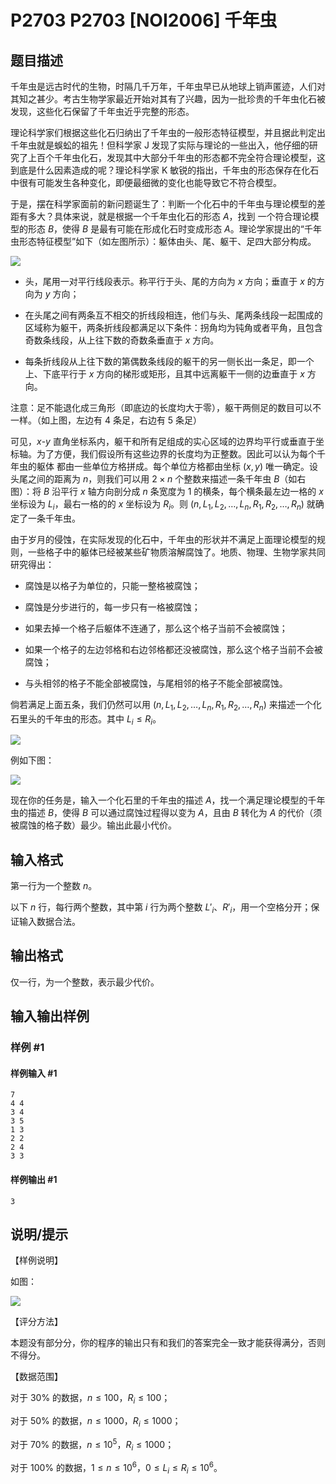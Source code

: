 # P2703 P2703 [NOI2006] 千年虫

## 题目描述

千年虫是远古时代的生物，时隔几千万年，千年虫早已从地球上销声匿迹，人们对其知之甚少。考古生物学家最近开始对其有了兴趣，因为一批珍贵的千年虫化石被发现，这些化石保留了千年虫近乎完整的形态。

理论科学家们根据这些化石归纳出了千年虫的一般形态特征模型，并且据此判定出千年虫就是蜈蚣的祖先！但科学家 J 发现了实际与理论的一些出入，他仔细的研究了上百个千年虫化石，发现其中大部分千年虫的形态都不完全符合理论模型，这到底是什么因素造成的呢？理论科学家 K 敏锐的指出，千年虫的形态保存在化石中很有可能发生各种变化，即便最细微的变化也能导致它不符合模型。

于是，摆在科学家面前的新问题诞生了：判断一个化石中的千年虫与理论模型的差距有多大？具体来说，就是根据一个千年虫化石的形态 $A$，找到 一个符合理论模型的形态 $B$，使得 $B$ 是最有可能在形成化石时变成形态 $A$。理论学家提出的“千年虫形态特征模型”如下（如左图所示）：躯体由头、尾、躯干、足四大部分构成。

![](https://cdn.luogu.com.cn/upload/pic/1876.png)

- 头，尾用一对平行线段表示。称平行于头、尾的方向为 $x$ 方向；垂直于 $x$ 的方向为 $y$ 方向；

- 在头尾之间有两条互不相交的折线段相连，他们与头、尾两条线段一起围成的区域称为躯干，两条折线段都满足以下条件：拐角均为钝角或者平角，且包含奇数条线段，从上往下数的奇数条垂直于 $x$ 方向。

- 每条折线段从上往下数的第偶数条线段的躯干的另一侧长出一条足，即一个上、下底平行于 $x$ 方向的梯形或矩形，且其中远离躯干一侧的边垂直于 $x$ 方向。

注意：足不能退化成三角形（即底边的长度均大于零），躯干两侧足的数目可以不一样。（如上图，左边有 $4$ 条足，右边有 $5$ 条足）

可见，$x$-$y$ 直角坐标系内，躯干和所有足组成的实心区域的边界均平行或垂直于坐标轴。为了方便，我们假设所有这些边界的长度均为正整数。因此可以认为每个千年虫的躯体 都由一些单位方格拼成。每个单位方格都由坐标 $(x,y)$ 唯一确定。设头尾之间的距离为 $n$，则我们可以用 $2\times n$ 个整数来描述一条千年虫 $B$（如右图）：将 $B$ 沿平行 $x$ 轴方向剖分成 $n$ 条宽度为 $1$ 的横条，每个横条最左边一格的 $x$ 坐标设为 $L_i$，最右一格的的 $x$ 坐标设为 $R_i$。则  $(n,L_1,L_2,\dots,L_n,R_1,R_2,\dots,R_n)$ 就确定了一条千年虫。

由于岁月的侵蚀，在实际发现的化石中，千年虫的形状并不满足上面理论模型的规则，一些格子中的躯体已经被某些矿物质溶解腐蚀了。地质、物理、生物学家共同研究得出：

- 腐蚀是以格子为单位的，只能一整格被腐蚀；

- 腐蚀是分步进行的，每一步只有一格被腐蚀；

- 如果去掉一个格子后躯体不连通了，那么这个格子当前不会被腐蚀；

- 如果一个格子的左边邻格和右边邻格都还没被腐蚀，那么这个格子当前不会被腐蚀；

- 与头相邻的格子不能全部被腐蚀，与尾相邻的格子不能全部被腐蚀。

倘若满足上面五条，我们仍然可以用 $(n,L_1,L_2,\dots,L_n,R_1,R_2,\dots,R_n)$ 来描述一个化石里头的千年虫的形态。其中 $L_i\le R_i$。

![](https://cdn.luogu.com.cn/upload/pic/1879.png)

例如下图：

![](https://cdn.luogu.com.cn/upload/pic/1878.png)

现在你的任务是，输入一个化石里的千年虫的描述 $A$，找一个满足理论模型的千年虫的描述 $B$，使得 $B$ 可以通过腐蚀过程得以变为 $A$，且由 $B$ 转化为 $A$ 的代价（须被腐蚀的格子数）最少。输出此最小代价。

## 输入格式

第一行为一个整数 $n$。

以下 $n$ 行，每行两个整数，其中第 $i$ 行为两个整数 $L'_i$、$R'_i$，用一个空格分开；保证输入数据合法。

## 输出格式

仅一行，为一个整数，表示最少代价。


## 输入输出样例

### 样例 #1

#### 样例输入 #1

```
7
4 4
3 4
3 5
1 3
2 2
2 4
3 3
```

#### 样例输出 #1

```
3
```

## 说明/提示


【样例说明】

如图：

![](https://cdn.luogu.com.cn/upload/pic/1877.png)

【评分方法】

本题没有部分分，你的程序的输出只有和我们的答案完全一致才能获得满分，否则不得分。

【数据范围】

对于 $30\%$ 的数据，$n\le100$，$R_i\le100$；

对于 $50\%$ 的数据，$n\le1000$，$R_i\le1000$；

对于 $70\%$ 的数据，$n\le10 ^ 5$，$R_i\le 1000$；

对于 $100\%$ 的数据，$1\leq n\le10 ^ 6$，$0\le L_i\le R_i\le10 ^ 6$。
